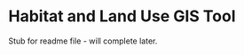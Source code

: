 Habitat and Land Use GIS Tool
=============================

Stub for readme file - will complete later.